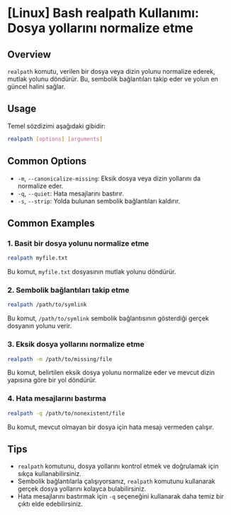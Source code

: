 # [Linux] Bash realpath Kullanımı: Dosya yollarını normalize etme

## Overview
`realpath` komutu, verilen bir dosya veya dizin yolunu normalize ederek, mutlak yolunu döndürür. Bu, sembolik bağlantıları takip eder ve yolun en güncel halini sağlar.

## Usage
Temel sözdizimi aşağıdaki gibidir:

```bash
realpath [options] [arguments]
```

## Common Options
- `-m`, `--canonicalize-missing`: Eksik dosya veya dizin yollarını da normalize eder.
- `-q`, `--quiet`: Hata mesajlarını bastırır.
- `-s`, `--strip`: Yolda bulunan sembolik bağlantıları kaldırır.

## Common Examples

### 1. Basit bir dosya yolunu normalize etme
```bash
realpath myfile.txt
```
Bu komut, `myfile.txt` dosyasının mutlak yolunu döndürür.

### 2. Sembolik bağlantıları takip etme
```bash
realpath /path/to/symlink
```
Bu komut, `/path/to/symlink` sembolik bağlantısının gösterdiği gerçek dosyanın yolunu verir.

### 3. Eksik dosya yollarını normalize etme
```bash
realpath -m /path/to/missing/file
```
Bu komut, belirtilen eksik dosya yolunu normalize eder ve mevcut dizin yapısına göre bir yol döndürür.

### 4. Hata mesajlarını bastırma
```bash
realpath -q /path/to/nonexistent/file
```
Bu komut, mevcut olmayan bir dosya için hata mesajı vermeden çalışır.

## Tips
- `realpath` komutunu, dosya yollarını kontrol etmek ve doğrulamak için sıkça kullanabilirsiniz.
- Sembolik bağlantılarla çalışıyorsanız, `realpath` komutunu kullanarak gerçek dosya yollarını kolayca bulabilirsiniz.
- Hata mesajlarını bastırmak için `-q` seçeneğini kullanarak daha temiz bir çıktı elde edebilirsiniz.